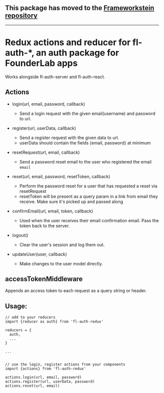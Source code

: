 ## This package has moved to the [Frameworkstein repository](https://github.com/founderlab/frameworkstein/tree/master/packages/fl-auth-redux)


-------------------------------------------------------------------------------------------------------------------------





Redux actions and reducer for fl-auth-*, an auth package for FounderLab apps
=======================================================================

Works alongside fl-auth-server and fl-auth-react.


Actions
-------

- login(url, email, password, callback)
    * Send a login request with the given email(username) and password to url.

- register(url, userData, callback)
    * Send a register request with the given data to url.
    * userData should contain the fields {email, password} at minimum

- resetRequest(url, email, callback)
    * Send a password reset email to the user who registered the email `email`

- reset(url, email, password, resetToken, callback)
    * Perform the password reset for a user that has requested a reset via resetRequest
    * resetToken will be present as a query param in a link from email they receive. Make sure it's picked up and passed along

- confirmEmail(url, email, token, callback)
    * Used when the user receives their email confirmation email. Pass the token back to the server.

- logout()
    * Clear the user's session and log them out.

- updateUser(user, callback)
    * Make changes to the user model directly.


accessTokenMiddleware
---------------------

Appends an access token to each request as a query string or header.


Usage: 
------
    // add to your reducers    
    import {reducer as auth} from 'fl-auth-redux'

    reducers = {
      auth,
      ...
    }

    ...


    // use the login, register actions from your components
    import {actions} from 'fl-auth-redux'
    
    actions.login(url, email, password)
    actions.register(url, userData, password)
    actions.reset(url, email)

